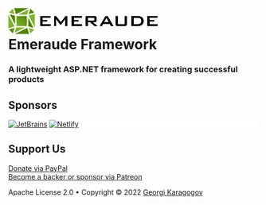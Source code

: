 <img align="left" width="300px" style="background-color:white;" title="Emeraude" alt="Emeraude" src="https://raw.githubusercontent.com/emeraudeframework/emeraude/master/art/logo_text.svg" />

<br/>

# Emeraude Framework
### A lightweight ASP.NET framework for creating successful products

## Sponsors

<div class="sponsors-list-item" style="background: white">
    <a class="feature-list-item m-3" style="display: inline-block;" title="JetBrains" target="_blank" href="https://www.jetbrains.com/?from=Emeraude" data-v-94bffd70="">
        <img src="https://emeraude.dev/_assets/images/sponsors/jetbrains.svg" alt="JetBrains" data-v-94bffd70="">
    </a>
    <a class="feature-list-item m-3" style="display: inline-block;" title="Netlify" target="_blank" href="https://www.netlify.com/?reference=emeraude.dev" data-v-94bffd70="">
        <img src="https://emeraude.dev/_assets/images/sponsors/netlify.svg" alt="Netlify" data-v-94bffd70="">
    </a>
</div>

## Support Us

<div id="support" data-v-6ad604c2="" data-v-3cfc6c66="">
    <div class="donate-section" data-v-3cfc6c66="">
        <a href="https://www.paypal.com/donate?hosted_button_id=4FEAXAP5TL3EG" class="btn btn-lg btn-outline-light mx-1"
            target="_blank" data-v-3cfc6c66="">Donate via PayPal</a>
        <br />
        <a href="https://www.patreon.com/gsk567" class="btn btn-lg btn-outline-light mx-1" target="_blank"
            data-v-3cfc6c66="">Become a backer or sponsor via Patreon</a>
    </div>
</div>

<p class="my-4 px-2"> Apache License 2.0 • Copyright © 2022 <a href="https://georgi.karagogov.com/" target="_blank">Georgi Karagogov</a></p>
